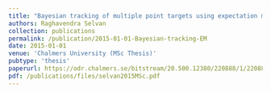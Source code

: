 ```yaml
---
title: "Bayesian tracking of multiple point targets using expectation maximization"
authors: Raghavendra Selvan
collection: publications
permalink: /publication/2015-01-01-Bayesian-tracking-EM
date: 2015-01-01
venue: 'Chalmers University (MSc Thesis)'
pubtype: 'thesis'
paperurl: https://odr.chalmers.se/bitstream/20.500.12380/220888/1/220888.pdf
pdf: /publications/files/selvan2015MSc.pdf
---
```

